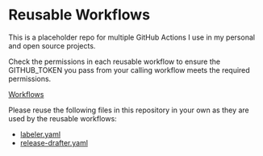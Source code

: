 # Reusable Workflows

This is a placeholder repo for multiple GitHub Actions I use in my personal and open source projects.

Check the permissions in each reusable workflow to ensure the GITHUB_TOKEN you pass from your calling workflow meets the required permissions.

[Workflows](.github/workflows)

Please reuse the following files in this repository in your own as they are used by the reusable workflows:

- [labeler.yaml](.github/labeler.yml)
- [release-drafter.yaml](.github/release-drafter.yml)
